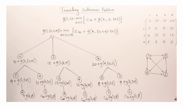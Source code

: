 


<p align="center">
<img width="450"  src="https://github.com/fantasylsc/LeetCode/blob/master/Approach/Materials/TSP.jpg" >
</p>
